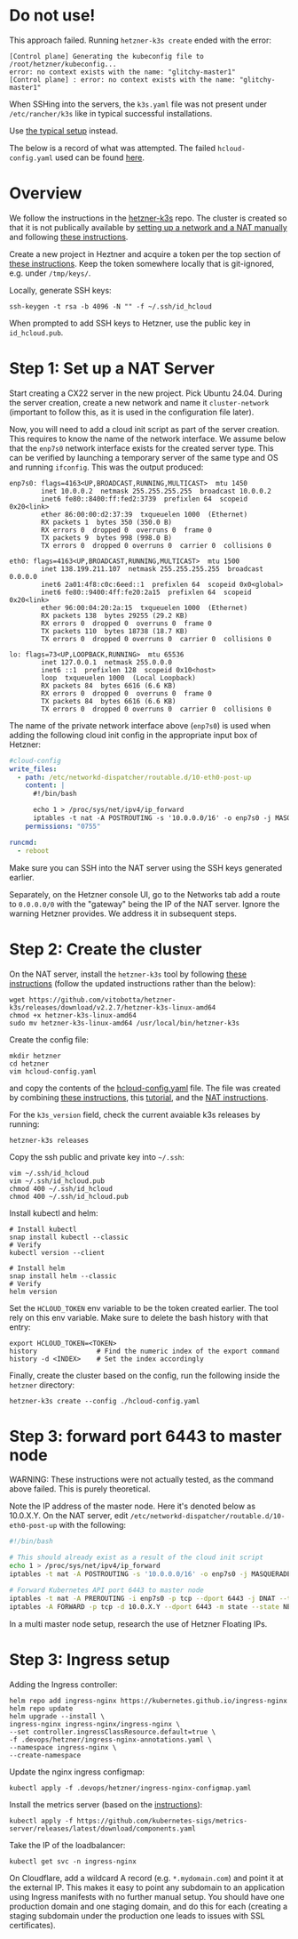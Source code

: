 # Do not use!

This approach failed. Running `hetzner-k3s create` ended with the error:

```text
[Control plane] Generating the kubeconfig file to /root/hetzner/kubeconfig...
error: no context exists with the name: "glitchy-master1"
[Control plane] : error: no context exists with the name: "glitchy-master1"
```

When SSHing into the servers, the `k3s.yaml` file was not present under `/etc/rancher/k3s` like in typical successful installations.

Use [the typical setup](./Hetzner.md) instead.

The below is a record of what was attempted. The failed `hcloud-config.yaml` used can be found [here](../../infra/hetzner/abandoned/hcloud-config.yaml).

# Overview

We follow the instructions in the [hetzner-k3s][1] repo. The cluster is created so that it is not publically available by [setting up a network and a NAT manually][6] and following [these instructions][7].

Create a new project in Heztner and acquire a token per the top section of [these instructions][2]. Keep the token somewhere locally that is git-ignored, e.g. under `/tmp/keys/`.

Locally, generate SSH keys:

```shell
ssh-keygen -t rsa -b 4096 -N "" -f ~/.ssh/id_hcloud
```

When prompted to add SSH keys to Hetzner, use the public key in `id_hcloud.pub`.

# Step 1: Set up a NAT Server

Start creating a CX22 server in the new project. Pick Ubuntu 24.04. During the server creation, create a new network and name it `cluster-network` (important to follow this, as it is used in the configuration file later).

Now, you will need to add a cloud init script as part of the server creation. This requires to know the name of the network interface. We assume below that the `enp7s0` network interface exists for the created server type. This can be verified by launching a temporary server of the same type and OS and running `ifconfig`. This was the output produced:

```text
enp7s0: flags=4163<UP,BROADCAST,RUNNING,MULTICAST>  mtu 1450
        inet 10.0.0.2  netmask 255.255.255.255  broadcast 10.0.0.2
        inet6 fe80::8400:ff:fed2:3739  prefixlen 64  scopeid 0x20<link>
        ether 86:00:00:d2:37:39  txqueuelen 1000  (Ethernet)
        RX packets 1  bytes 350 (350.0 B)
        RX errors 0  dropped 0  overruns 0  frame 0
        TX packets 9  bytes 998 (998.0 B)
        TX errors 0  dropped 0 overruns 0  carrier 0  collisions 0

eth0: flags=4163<UP,BROADCAST,RUNNING,MULTICAST>  mtu 1500
        inet 138.199.211.107  netmask 255.255.255.255  broadcast 0.0.0.0
        inet6 2a01:4f8:c0c:6eed::1  prefixlen 64  scopeid 0x0<global>
        inet6 fe80::9400:4ff:fe20:2a15  prefixlen 64  scopeid 0x20<link>
        ether 96:00:04:20:2a:15  txqueuelen 1000  (Ethernet)
        RX packets 138  bytes 29255 (29.2 KB)
        RX errors 0  dropped 0  overruns 0  frame 0
        TX packets 110  bytes 18738 (18.7 KB)
        TX errors 0  dropped 0 overruns 0  carrier 0  collisions 0

lo: flags=73<UP,LOOPBACK,RUNNING>  mtu 65536
        inet 127.0.0.1  netmask 255.0.0.0
        inet6 ::1  prefixlen 128  scopeid 0x10<host>
        loop  txqueuelen 1000  (Local Loopback)
        RX packets 84  bytes 6616 (6.6 KB)
        RX errors 0  dropped 0  overruns 0  frame 0
        TX packets 84  bytes 6616 (6.6 KB)
        TX errors 0  dropped 0 overruns 0  carrier 0  collisions 0
```

The name of the private network interface above (`enp7s0`) is used when adding the following cloud init config in the appropriate input box of Hetzner:

```yaml
#cloud-config
write_files:
  - path: /etc/networkd-dispatcher/routable.d/10-eth0-post-up
    content: |
      #!/bin/bash

      echo 1 > /proc/sys/net/ipv4/ip_forward
      iptables -t nat -A POSTROUTING -s '10.0.0.0/16' -o enp7s0 -j MASQUERADE
    permissions: "0755"

runcmd:
  - reboot
```

Make sure you can SSH into the NAT server using the SSH keys generated earlier.

Separately, on the Hetzner console UI, go to the Networks tab add a route to `0.0.0.0/0` with the "gateway" being the IP of the NAT server. Ignore the warning Hetzner provides. We address it in subsequent steps.

# Step 2: Create the cluster

On the NAT server, install the `hetzner-k3s` tool by following [these instructions][2] (follow the updated instructions rather than the below):

```shell
wget https://github.com/vitobotta/hetzner-k3s/releases/download/v2.2.7/hetzner-k3s-linux-amd64
chmod +x hetzner-k3s-linux-amd64
sudo mv hetzner-k3s-linux-amd64 /usr/local/bin/hetzner-k3s
```

Create the config file:

```shell
mkdir hetzner
cd hetzner
vim hcloud-config.yaml
```

and copy the contents of the [hcloud-config.yaml][3] file. The file was created by combining [these instructions][4], this [tutorial][5], and the [NAT instructions][7].

For the `k3s_version` field, check the current avaiable k3s releases by running:

```shell
hetzner-k3s releases
```

Copy the ssh public and private key into `~/.ssh`:

```shell
vim ~/.ssh/id_hcloud
vim ~/.ssh/id_hcloud.pub
chmod 400 ~/.ssh/id_hcloud
chmod 400 ~/.ssh/id_hcloud.pub
```

Install kubectl and helm:

```shell
# Install kubectl
snap install kubectl --classic
# Verify
kubectl version --client

# Install helm
snap install helm --classic
# Verify
helm version
```

Set the `HCLOUD_TOKEN` env variable to be the token created earlier. The tool rely on this env variable. Make sure to delete the bash history with that entry:

```shell
export HCLOUD_TOKEN=<TOKEN>
history               # Find the numeric index of the export command
history -d <INDEX>    # Set the index accordingly
```

Finally, create the cluster based on the config, run the following inside the `hetzner` directory:

```shell
hetzner-k3s create --config ./hcloud-config.yaml
```

# Step 3: forward port 6443 to master node

WARNING: These instructions were not actually tested, as the command above failed. This is purely theoretical.

Note the IP address of the master node. Here it's denoted below as 10.0.X.Y. On the NAT server, edit `/etc/networkd-dispatcher/routable.d/10-eth0-post-up` with the following:

```bash
#!/bin/bash

# This should already exist as a result of the cloud init script
echo 1 > /proc/sys/net/ipv4/ip_forward
iptables -t nat -A POSTROUTING -s '10.0.0.0/16' -o enp7s0 -j MASQUERADE

# Forward Kubernetes API port 6443 to master node
iptables -t nat -A PREROUTING -i enp7s0 -p tcp --dport 6443 -j DNAT --to-destination 10.0.X.Y:6443
iptables -A FORWARD -p tcp -d 10.0.X.Y --dport 6443 -m state --state NEW,ESTABLISHED,RELATED -j ACCEPT
```

In a multi master node setup, research the use of Hetzner Floating IPs.

# Step 3: Ingress setup

Adding the Ingress controller:

```shell
helm repo add ingress-nginx https://kubernetes.github.io/ingress-nginx
helm repo update
helm upgrade --install \
ingress-nginx ingress-nginx/ingress-nginx \
--set controller.ingressClassResource.default=true \
-f .devops/hetzner/ingress-nginx-annotations.yaml \
--namespace ingress-nginx \
--create-namespace
```

Update the nginx ingress configmap:

```shell
kubectl apply -f .devops/hetzner/ingress-nginx-configmap.yaml
```

Install the metrics server (based on the [instructions](https://github.com/kubernetes-sigs/metrics-server)):

```shell
kubectl apply -f https://github.com/kubernetes-sigs/metrics-server/releases/latest/download/components.yaml
```

Take the IP of the loadbalancer:

```shell
kubectl get svc -n ingress-nginx
```

On Cloudflare, add a wildcard A record (e.g. `*.mydomain.com`) and point it at the external IP. This makes it easy to point any subdomain to an application using Ingress manifests with no further manual setup. You should have one production domain and one staging domain, and do this for each (creating a staging subdomain under the production one leads to issues with SSL certificates).

[1]: https://github.com/vitobotta/hetzner-k3s
[2]: https://github.com/vitobotta/hetzner-k3s/blob/main/docs/Installation.md
[3]: ./hcloud-config.yaml
[4]: https://github.com/vitobotta/hetzner-k3s/blob/main/docs/Creating_a_cluster.md
[5]: https://github.com/vitobotta/hetzner-k3s/blob/main/docs/Setting%20up%20a%20cluster.md
[6]: https://community.hetzner.com/tutorials/how-to-set-up-nat-for-cloud-networks
[7]: https://github.com/vitobotta/hetzner-k3s/blob/main/docs/Private_clusters_with_public_network_interface_disabled.md
